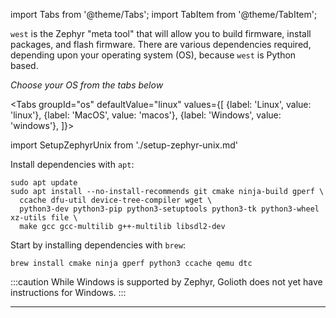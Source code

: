 import Tabs from '@theme/Tabs';
import TabItem from '@theme/TabItem';

`west` is the Zephyr "meta tool" that will allow you to build firmware, install packages, and flash firmware. There are various dependencies required, depending upon your operating system (OS), because `west` is Python based.

*Choose your OS from the tabs below*

<Tabs
groupId="os"
defaultValue="linux"
values={[
{label: 'Linux', value: 'linux'},
{label: 'MacOS', value: 'macos'},
{label: 'Windows', value: 'windows'},
]}>

import SetupZephyrUnix from './setup-zephyr-unix.md'

<TabItem value="linux">

Install dependencies with `apt`:

```
sudo apt update
sudo apt install --no-install-recommends git cmake ninja-build gperf \
  ccache dfu-util device-tree-compiler wget \
  python3-dev python3-pip python3-setuptools python3-tk python3-wheel xz-utils file \
  make gcc gcc-multilib g++-multilib libsdl2-dev
```

<SetupZephyrUnix />

</TabItem>
<TabItem value="macos">

Start by installing dependencies with `brew`:

```
brew install cmake ninja gperf python3 ccache qemu dtc
```

<SetupZephyrUnix />

</TabItem>
<TabItem value="windows">

:::caution
While Windows is supported by Zephyr, Golioth does not yet have instructions for
Windows.
:::

</TabItem>
</Tabs>

---

